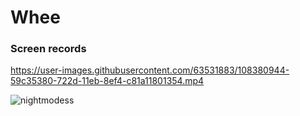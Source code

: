 # Whee
### Screen records

https://user-images.githubusercontent.com/63531883/108380944-59c35380-722d-11eb-8ef4-c81a11801354.mp4

![nightmodess](https://user-images.githubusercontent.com/63531883/108382000-61372c80-722e-11eb-8b7b-5aa259b83f0c.png)


